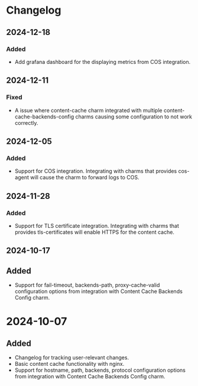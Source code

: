 # Changelog

## 2024-12-18

### **Added**

- Add grafana dashboard for the displaying metrics from COS integration.

## 2024-12-11

### **Fixed**

- A issue where content-cache charm integrated with multiple content-cache-backends-config charms causing some configuration to not work correctly.

## 2024-12-05

### **Added**

- Support for COS integration. Integrating with charms that provides cos-agent will cause the charm to forward logs to COS.

## 2024-11-28

### **Added**

- Support for TLS certificate integration. Integrating with charms that provides tls-certificates will enable HTTPS for the content cache.

## 2024-10-17

## **Added**

- Support for fail-timeout, backends-path, proxy-cache-valid configuration options from integration with Content Cache Backends Config charm.

# 2024-10-07

## **Added**

- Changelog for tracking user-relevant changes.
- Basic content cache functionality with nginx.
- Support for hostname, path, backends, protocol configuration options from integration with Content Cache Backends Config charm.
